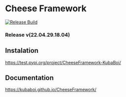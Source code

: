 # Cheese Framework

[![Release Build](https://github.com/KubaBoi/CheeseFramework/actions/workflows/realeaseDate.yml/badge.svg?branch=main)](https://github.com/KubaBoi/CheeseFramework/actions/workflows/realeaseDate.yml)

### Release v(22.04.29.18.04)

## Instalation

https://test.pypi.org/project/CheeseFramework-KubaBoi/

## Documentation

https://kubaboi.github.io/CheeseFramework/